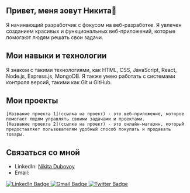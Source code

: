 
## Привет, меня зовут Никита👋

Я начинающий разработчик с фокусом на веб-разработке. Я увлечен созданием красивых и функциональных веб-приложений, которые помогают людям решать свои задачи.

## Мои навыки и технологии
Я знаком с такими технологиями, как HTML, CSS, JavaScript, React, Node.js, Express.js, MongoDB. Я также умею работать с системами контроля версий, такими как Git и GitHub.

## Мои проекты

    [Название проекта 1](ссылка на проект) - это веб-приложение, которое помогает людям управлять своими задачами и проектами.
    [Название проекта 2](ссылка на проект) - это онлайн-магазин, который предоставляет пользователям удобный способ покупать и продавать товары.



## Связаться со мной

- LinkedIn: [Nikita Dubovoy](https://linkedin.com/in/nikita-dubovoy)
- Email: 
<div id="badges">
  <a href="https://linkedin.com/in/nikita-dubovoy">
    <img src="https://img.shields.io/badge/LinkedIn-blue?style=for-the-badge&logo=linkedin&logoColor=white" alt="LinkedIn Badge"/>
  </a>
  <a href="nickduba7@gmail.com">
    <img src="https://img.shields.io/badge/gmail-red?style=for-the-badge&logo=gmail&logoColor=white" alt="Gmail Badge"/>
  </a>
  <a href="your-twitter-URL">
    <img src="https://img.shields.io/badge/Twitter-blue?style=for-the-badge&logo=twitter&logoColor=white" alt="Twitter Badge"/>
  </a>
</div>
